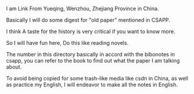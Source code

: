 I am Link From Yueqing, Wenzhou, Zhejiang Province in China.

Basically I will do some digest for "old paper" mentioned in CSAPP.

I think A taste for the history is very critical if you want to know more.

So I will have fun here, Do this like reading novels.

The number in this directory basically in accord with the bibonotes in csapp, you can refer to the book to find out what the paper I am talking about.

To avoid being copied for some trash-like media like csdn in China, as well as practice my English, I will endeavor to make all the notes in English.